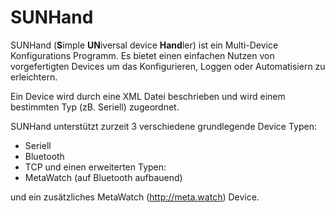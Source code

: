 # SUNHand

SUNHand (**S**imple **UN**iversal device **Hand**ler) ist ein Multi-Device
Konfigurations Programm. Es bietet einen einfachen Nutzen von vorgefertigten
Devices um das Konfigurieren, Loggen oder Automatisiern zu erleichtern.

Ein Device wird durch eine XML Datei beschrieben und wird einem bestimmten Typ
(zB. Seriell) zugeordnet.

SUNHand unterstützt zurzeit 3 verschiedene grundlegende Device Typen:
  - Seriell
  - Bluetooth
  - TCP
und einen erweiterten Typen:
  - MetaWatch (auf Bluetooth aufbauend)

und ein zusätzliches MetaWatch (http://meta.watch) Device.


